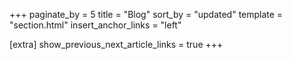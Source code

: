 +++
paginate_by = 5
title = "Blog"
sort_by = "updated"
template = "section.html"
insert_anchor_links = "left"

[extra]
show_previous_next_article_links = true
+++